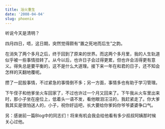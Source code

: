 ```yaml
---
title: 浴火重生
date: '2008-04-04'
slug: phoenix
---
```


听说今天是清明？

四月四日，唔，这日期，突然觉得颇有“置之死地而后生”之韵。

在消失了两个多月之后，终于回到了原来的世界。而这两个多月里，我的人生轨道似乎被一些事情扭转了。从今以后，也许日子会过得更累，但也许会活得更有意义。得失总是要平衡的，这不是什么大道理。接下来一年在和君的日子，还不知会怎样的天翻地覆呢。

攒了一屁股事情，不过紧急的事情倒不多；另一方面，事情多也有助于学习管理。

下午侄子和他爹坐火车回家了，不过也许过一个月又回来了。下午我从火车里出来时，那小子坐在座位上，低着头一语不发，看他眼泪汪汪的，我赶紧走了。你大爹我其实是很怕送人的，小子，祝你好运吧，长大要给你爹妈你爷爷婆婆争口气。

另：感谢前一篇Blog中的同志们！将来有机会我会给他看有多少叔叔阿姨那时候关心过他。

